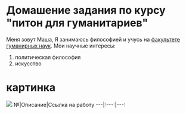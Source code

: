 # Домашение задания по курсу "питон для гуманитариев"
Меня зовут Маша, Я занимаюсь философией и учусь на [факультете гуманирных наук](https://hum.hse.ru). Мои научные интересы:
1. политическая философия
2. искусство
# картинка
![](http://3.bp.blogspot.com/-_DLc3qDxsNA/VenIznBsK7I/AAAAAAAAB0A/GHjI_97B364/s1600/TheFunk.jpg)
№|Описание|Ссылка на работу
---|:---:|---:
